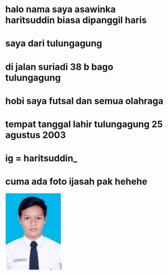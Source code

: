 # halo nama saya asawinka haritsuddin biasa dipanggil haris
# saya dari tulungagung 
# di jalan suriadi 38 b bago tulungagung
# hobi saya futsal dan semua olahraga 
# tempat tanggal lahir tulungagung 25 agustus 2003
# ig = haritsuddin_
# cuma ada foto ijasah pak hehehe
![](08.%20Asawinka%20Haritsuddin.PNG)
